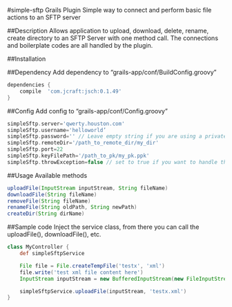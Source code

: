 #simple-sftp Grails Plugin
Simple way to connect and perform basic file actions to an SFTP server

##Description
Allows application to upload, download, delete, rename, create directory to an SFTP Server with one method call. The connections and boilerplate codes are all handled by the plugin.

##Installation

##Dependency
Add dependency to “grails-app/conf/BuildConfig.groovy”
```groovy
dependencies {
	compile  'com.jcraft:jsch:0.1.49'
}
```
##Config
Add config to “grails-app/conf/Config.groovy”
```groovy
simpleSftp.server='qwerty.houston.com'
simpleSftp.username='helloworld’ 
simpleSftp.password='' // Leave empty string if you are using a private key, if password has a value it will overwrite the private key.
simpleSftp.remoteDir='/path_to_remote_dir/my_dir'
simpleSftp.port=22
simpleSftp.keyFilePath='/path_to_pk/my_pk.ppk'
simpleSftp.throwException=false // set to true if you want to handle the exceptions manually.
```

##Usage
Available methods
```groovy
uploadFile(InputStream inputStream, String fileName)
downloadFile(String fileName)
removeFile(String fileName)
renameFile(String oldPath, String newPath)
createDir(String dirName)
```

##Sample code
Inject the service class, from there you can call the uploadFile(), downloadFile(), etc.
```groovy
class MyController {
	def simpleSftpService

	File file = File.createTempFile('testx', 'xml')
	file.write('test xml file content here')
	InputStream inputStream = new BufferedInputStream(new FileInputStream(file))

	simpleSftpService.uploadFile(inputStream, 'testx.xml')
}
```
